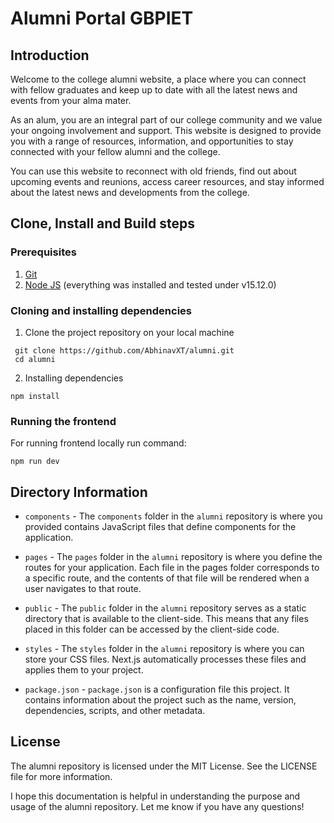# Alumni Portal GBPIET

## Introduction

Welcome to the college alumni website, a place where you can connect with fellow graduates and keep up to date with all the latest news and events from your alma mater.

As an alum, you are an integral part of our college community and we value your ongoing involvement and support. This website is designed to provide you with a range of resources, information, and opportunities to stay connected with your fellow alumni and the college.

You can use this website to reconnect with old friends, find out about upcoming events and reunions, access career resources, and stay informed about the latest news and developments from the college.


## Clone, Install and Build steps

### Prerequisites

1. [Git](https://git-scm.com/)
2. [Node JS](https://nodejs.org/en/) (everything was installed and tested under v15.12.0)

### Cloning and installing dependencies

1. Clone the project repository on your local machine

```
 git clone https://github.com/AbhinavXT/alumni.git
 cd alumni
```

2. Installing dependencies
  ```
  npm install
  ```

### Running the frontend

For running frontend locally run command:

```
npm run dev
```

## Directory Information

- `components` - The `components` folder in the `alumni` repository is where you provided contains JavaScript files that define components for the application.

- `pages` - The `pages` folder in the `alumni` repository is where you define the routes for your application. Each file in the pages folder corresponds to a specific route, and the contents of that file will be rendered when a user navigates to that route.

- `public` - The `public` folder in the `alumni` repository serves as a static directory that is available to the client-side. This means that any files placed in this folder can be accessed by the client-side code.

- `styles` - The `styles` folder in the `alumni` repository is where you can store your CSS files. Next.js automatically processes these files and applies them to your project.

- `package.json` - `package.json` is a configuration file this project. It contains information about the project such as the name, version, dependencies, scripts, and other metadata. 


## License
The alumni repository is licensed under the MIT License. See the LICENSE file for more information.

I hope this documentation is helpful in understanding the purpose and usage of the alumni repository. Let me know if you have any questions!
